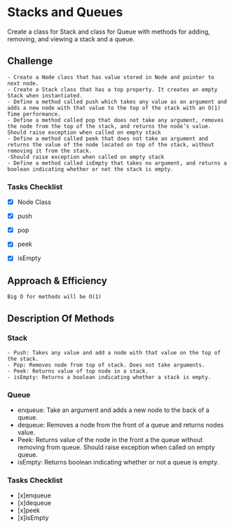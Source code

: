 # Stacks and Queues
Create a class for Stack and class for Queue with methods for adding, removing, and viewing a stack and a queue.

## Challenge
```
- Create a Node class that has value stored in Node and pointer to next node.
- Create a Stack class that has a top property. It creates an empty Stack when instantiated.
- Define a method called push which takes any value as an argument and adds a new node with that value to the top of the stack with an O(1) Time performance.
- Define a method called pop that does not take any argument, removes the node from the top of the stack, and returns the node’s value.
Should raise exception when called on empty stack
- Define a method called peek that does not take an argument and returns the value of the node located on top of the stack, without removing it from the stack.
-Should raise exception when called on empty stack
- Define a method called isEmpty that takes no argument, and returns a boolean indicating whether or not the stack is empty.
```
### Tasks Checklist
- [x] Node Class
- [x] push
- [x] pop
- [x] peek
- [x] isEmpty


## Approach & Efficiency
```
Big O for methods will be O(1)
```
## Description Of Methods
### Stack
```
- Push: Takes any value and add a node with that value on the top of the stack.
- Pop: Removes node from top of stack. Does not take arguments.
- Peek: Returns value of top node in a stack.
- isEmpty: Returns a boolean indicating whether a stack is empty.
```
### Queue
- enqueue: Take an argument and adds a new node to the back of a queue.
- dequeue: Removes a node from the front of a queue and returns nodes value.
- Peek: Returns value of the node in the front a the queue without removing from queue. Should raise exception when called on empty queue.
 - isEmpty: Returns boolean indicating whether or not a queue is empty. 

### Tasks Checklist
- [x]enqueue
- [x]dequeue
- [x]peek
- [x]isEmpty

